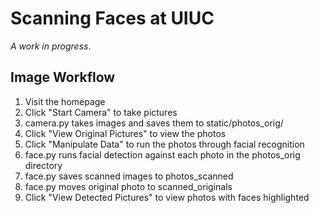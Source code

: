 # Scanning Faces at UIUC

*A work in progress*.

## Image Workflow
1. Visit the homepage
2. Click "Start Camera" to take pictures
3. camera.py takes images and saves them to static/photos_orig/
4. Click "View Original Pictures" to view the photos
5. Click "Manipulate Data" to run the photos through facial recognition
6. face.py runs facial detection against each photo in the photos_orig directory
7. face.py saves scanned images to photos_scanned
8. face.py moves original photo to scanned_originals
9. Click "View Detected Pictures" to view photos with faces highlighted
